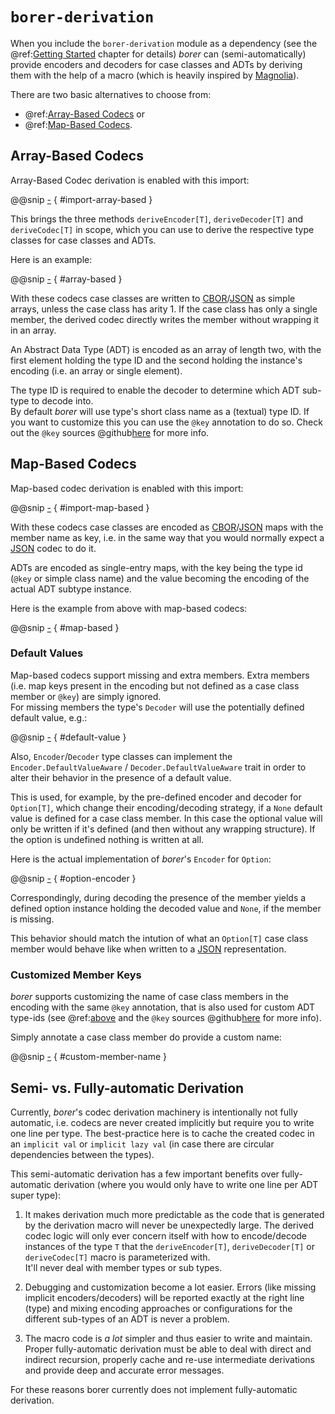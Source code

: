 `borer-derivation`
==================

When you include the `borer-derivation` module as a dependency (see the @ref:[Getting Started](02-getting-started.md)
chapter for details) _borer_ can (semi-automatically) provide encoders and decoders for case classes and ADTs by
deriving them with the help of a macro (which is heavily inspired by [Magnolia]).

There are two basic alternatives to choose from:

- @ref:[Array-Based Codecs](#array-based-codecs) or
- @ref:[Map-Based Codecs](#map-based-codecs).


Array-Based Codecs
------------------

Array-Based Codec derivation is enabled with this import:

@@snip [-]($test$/DerivationSpec.scala) { #import-array-based }

This brings the three methods `deriveEncoder[T]`, `deriveDecoder[T]` and `deriveCodec[T]` in scope,
which you can use to derive the respective type classes for case classes and ADTs.

Here is an example:

@@snip [-]($test$/DerivationSpec.scala) { #array-based }   

With these codecs case classes are written to [CBOR]/[JSON] as simple arrays, unless the case class has arity 1.
If the case class has only a single member, the derived codec directly writes the member without wrapping it in an
array.  

An Abstract Data Type (ADT) is encoded as an array of length two, with the first element holding the type ID and
the second holding the instance's encoding (i.e. an array or single element).

The type ID is required to enable the decoder to determine which ADT sub-type to decode into.<br>
By default _borer_ will use type's short class name as a (textual) type ID.
If you want to customize this you can use the `@key` annotation to do so.
Check out the `@key` sources @github[here](/derivation/src/main/scala/io/bullet/borer/derivation/key.scala) for more info.


Map-Based Codecs
----------------

Map-based codec derivation is enabled with this import:

@@snip [-]($test$/DerivationSpec.scala) { #import-map-based }

With these codecs case classes are encoded as [CBOR]/[JSON] maps with the member name as key, i.e. in the same way that
you would normally expect a [JSON] codec to do it. 

ADTs are encoded as single-entry maps, with the key being the type id (`@key` or simple class name) and the value
becoming the encoding of the actual ADT subtype instance.

Here is the example from above with map-based codecs:

@@snip [-]($test$/DerivationSpec.scala) { #map-based }


### Default Values

Map-based codecs support missing and extra members. Extra members (i.e. map keys present in the encoding but not defined
as a case class member or `@key`) are simply ignored.<br>
For missing members the type's `Decoder` will use the potentially defined default value, e.g.:

@@snip [-]($test$/DerivationSpec.scala) { #default-value } 

Also, `Encoder`/`Decoder` type classes can implement the `Encoder.DefaultValueAware` / `Decoder.DefaultValueAware`
trait in order to alter their behavior in the presence of a default value.

This is used, for example, by the pre-defined encoder and decoder for `Option[T]`, which change their encoding/decoding
strategy, if a `None` default value is defined for a case class member. In this case the optional value will only be
written if it's defined (and then without any wrapping structure). If the option is undefined nothing is written at all.

Here is the actual implementation of _borer_'s `Encoder` for `Option`:

@@snip [-]($core$/Encoder.scala) { #option-encoder }


Correspondingly, during decoding the presence of the member yields a defined option instance holding the decoded value
and `None`, if the member is missing.

This behavior should match the intution of what an `Option[T]` case class member would behave like when written to a
[JSON] representation. 


### Customized Member Keys

_borer_ supports customizing the name of case class members in the encoding with the same `@key` annotation, that is
also used for custom ADT type-ids (see @ref:[above](#array-based-codecs) and the `@key` sources
@github[here](/derivation/src/main/scala/io/bullet/borer/derivation/key.scala) for more info).

Simply annotate a case class member do provide a custom name:

@@snip [-]($test$/DerivationSpec.scala) { #custom-member-name }


Semi- vs. Fully-automatic Derivation
------------------------------------

Currently, _borer_'s codec derivation machinery is intentionally not fully automatic, i.e. codecs are never created
implicitly but require you to write one line per type. The best-practice here is to cache the created codec in an
`implicit val` or `implicit lazy val` (in case there are circular dependencies between the types).

This semi-automatic derivation has a few important benefits over fully-automatic derivation (where you would only have
to write one line per ADT super type):

1. It makes derivation much more predictable as the code that is generated by the derivation macro will never be
   unexpectedly large. The derived codec logic will only ever concern itself with how to encode/decode instances of
   the type `T` that the `deriveEncoder[T]`, `deriveDecoder[T]` or `deriveCodec[T]` macro is parameterized with.<br>
   It'll never deal with member types or sub types.
   
2. Debugging and customization become a lot easier. Errors (like missing implicit encoders/decoders) will be reported
   exactly at the right line (type) and mixing encoding approaches or configurations for the different sub-types of an
   ADT is never a problem.

3. The macro code is _a lot_ simpler and thus easier to write and maintain.
   Proper fully-automatic derivation must be able to deal with direct and indirect recursion, properly cache and re-use
   intermediate derivations and provide deep and accurate error messages.   
    
For these reasons borer currently does not implement fully-automatic derivation.


  [CBOR]: http://cbor.io/
  [JSON]: http://json.org/
  [Magnolia]: https://propensive.com/opensource/magnolia